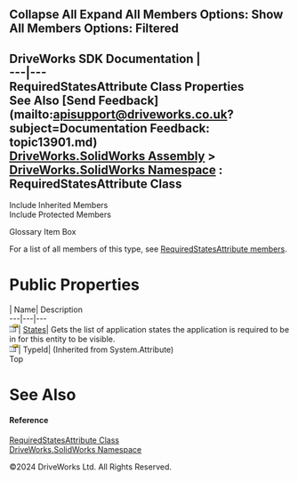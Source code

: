        

 Collapse All Expand All  Members Options: Show All  Members Options: Filtered   
---  
DriveWorks SDK Documentation  |   
---|---  
RequiredStatesAttribute Class Properties   
See Also [Send Feedback](mailto:apisupport@driveworks.co.uk?subject=Documentation Feedback: topic13901.md)  
[DriveWorks.SolidWorks Assembly](topic13342.md) > [DriveWorks.SolidWorks Namespace](topic13345.md) : RequiredStatesAttribute Class  
---  
  
Include Inherited Members    
Include Protected Members    


Glossary Item Box

For a list of all members of this type, see [RequiredStatesAttribute members](topic13902.md).

# Public Properties

| Name| Description  
---|---|---  
![Public Property](dotnetimages/publicProperty.gif)| [States](topic13908.md)| Gets the list of application states the application is required to be in for this entity to be visible.   
![Public Property](dotnetimages/publicProperty.gif)| TypeId|  (Inherited from System.Attribute)  
Top

# See Also

#### Reference

[RequiredStatesAttribute Class](topic13901.md)   
[DriveWorks.SolidWorks Namespace](topic13345.md)

©2024 DriveWorks Ltd. All Rights Reserved.

